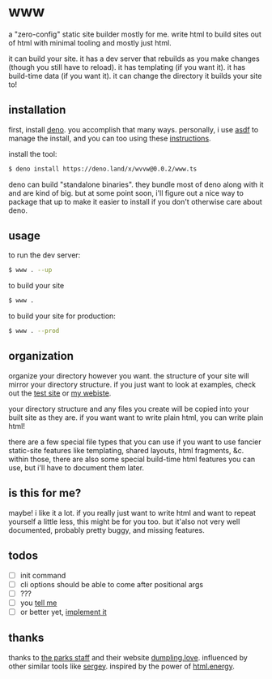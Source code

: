 # www

a "zero-config" static site builder mostly for me. write html to build sites out of html
with minimal tooling and mostly just html.

it can build your site. it has a dev server that rebuilds as you make changes (though you still have to reload). it has templating (if you want it). it has build-time data (if you want it). it can change the directory it builds your site to!

## installation

first, install [deno](https://deno.land/#installation). you accomplish that many ways. personally,
i use [asdf](https://github.com/asdf-vm/asdf) to manage the install, and you can too using
these [instructions](https://github.com/denoland/deno_install#install-and-manage-multiple-versions).

install the tool:

```sh
$ deno install https://deno.land/x/wvvw@0.0.2/www.ts
```

deno can build "standalone binaries". they bundle most of deno along with it and are kind of big. but
at some point soon, i'll figure out a nice way to package that up to make it easier to install if you don't otherwise
care about deno.

## usage

to run the dev server:

```sh
$ www . --up
```

to build your site

```sh
$ www .
```

to build your site for production:

```sh
$ www . --prod
```

## organization

organize your directory however you want. the structure of your site will mirror your directory structure. if you just want to look at examples, check out the [test site](./test/fixtures/) or [my webiste](https://github.com/tycobbb/website).

your directory structure and any files you create will be copied into your built site as they are. if you want want to write plain html, you can write plain html!

there are a few special file types that you can use if you want to use fancier static-site features like templating, shared layouts, html fragments, &c. within those, there are also some special build-time html features you can use, but i'll have to document them later.

## is this for me?

maybe! i like it a lot. if you really just want to write html and want to repeat yourself a little less, this might be for you too. but it'also not very well documented, probably pretty buggy, and missing features.

## todos

- [ ] init command
- [ ] cli options should be able to come after positional args
- [ ] ???
- [ ] you [tell me](https://github.com/tycobbb/www/issues)
- [ ] or better yet, [implement it](https://github.com/tycobbb/www/compare)

## thanks

thanks to [the parks staff](https://twitter.com/theparksstaff) and their website [dumpling.love](https://dumpling.love). influenced by other similar tools like [sergey](https://github.com/trys/sergey). inspired by the power of [html.energy](https://html.energy).